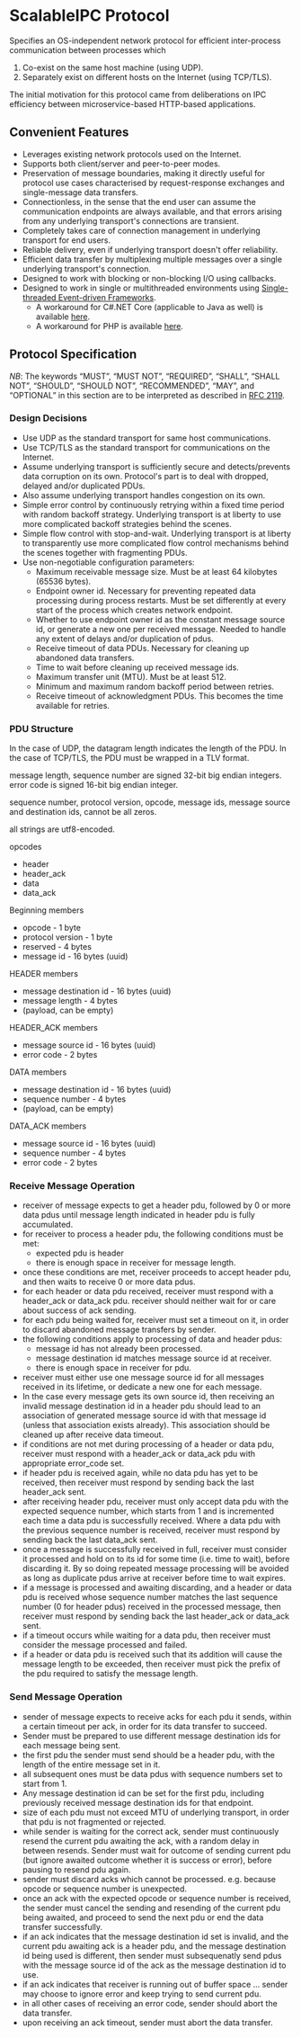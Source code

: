 # ScalableIPC Protocol

Specifies an OS-independent network protocol for efficient inter-process communication between processes which
   
   1. Co-exist on the same host  machine (using UDP).
   2. Separately exist on different hosts on the Internet (using TCP/TLS).

The initial motivation for this protocol came from deliberations on IPC efficiency between microservice-based HTTP-based applications.

## Convenient Features

  * Leverages existing network protocols used on the Internet.
  * Supports both client/server and peer-to-peer modes.
  * Preservation of message boundaries, making it directly useful for protocol use cases characterised by request-response exchanges and single-message data transfers.
  * Connectionless, in the sense that the end user can assume the communication endpoints are always available, and that errors arising from any underlying transport's connections are transient.
  * Completely takes care of connection management in underlying transport for end users.
  * Reliable delivery, even if underlying transport doesn't offer reliability.
  * Efficient data transfer by multiplexing multiple messages over a single underlying transport's connection.
  * Designed to work with blocking or non-blocking I/O using callbacks.
  * Designed to work in single or multithreaded environments using [Single-threaded Event-driven Frameworks](http://berb.github.io/diploma-thesis/original/055_events.html#st).
       - A workaround for C#.NET Core (applicable to Java as well) is available [here](https://docs.microsoft.com/en-us/dotnet/api/system.threading.tasks.taskscheduler?view=netcore-3.1).
       - A workaround for PHP is available [here](https://reactphp.org).

## Protocol Specification

*NB*: The keywords “MUST”, “MUST NOT”, “REQUIRED”, “SHALL”, “SHALL NOT”, “SHOULD”, “SHOULD NOT”, “RECOMMENDED”, “MAY”, and “OPTIONAL” in this section are to be interpreted as described in [RFC 2119](http://tools.ietf.org/html/rfc2119).

### Design Decisions

  * Use UDP as the standard transport for same host communications.
  * Use TCP/TLS as the standard transport for communications on the Internet.
  * Assume underlying transport is sufficiently secure and detects/prevents data corruption on its own. Protocol's part is to deal with dropped, delayed and/or duplicated PDUs.
  * Also assume underlying transport handles congestion on its own.
  * Simple error control by continuously retrying within a fixed time period with random backoff strategy. Underlying transport is at liberty to use more complicated backoff strategies behind the scenes.
  * Simple flow control with stop-and-wait. Underlying transport is at liberty to transparently use more complicated flow control mechanisms behind the scenes together with fragmenting PDUs.
  * Use non-negotiable configuration parameters:
       - Maximum receivable message size. Must be at least 64 kilobytes (65536 bytes).
       - Endpoint owner id. Necessary for preventing repeated data processing during process restarts. Must be set differently at every start of the process which creates network endpoint.
       - Whether to use endpoint owner id as the constant message source id, or generate a new one per received message. Needed to handle any extent of delays and/or duplication of pdus.
       - Receive timeout of data PDUs. Necessary for cleaning up abandoned data transfers.
       - Time to wait before cleaning up received message ids.
       - Maximum transfer unit (MTU). Must be at least 512.
       - Minimum and maximum random backoff period between retries.
       - Receive timeout of acknowledgment PDUs. This becomes the time available for retries.


### PDU Structure

In the case of UDP, the datagram length indicates the length of the PDU.
In the case of TCP/TLS, the PDU must be wrapped in a TLV format.

message length, sequence number are signed 32-bit big endian integers. error code is signed 16-bit big endian integer.

sequence number, protocol version, opcode, message ids, message source and destination ids, cannot be all zeros.

all strings are utf8-encoded.

opcodes
   - header
   - header_ack
   - data
   - data_ack

Beginning members
   - opcode - 1 byte
   - protocol version - 1 byte
   - reserved - 4 bytes
   - message id - 16 bytes (uuid)

HEADER members
   - message destination id - 16 bytes (uuid)
   - message length - 4 bytes
   - (payload, can be empty)

HEADER_ACK members
   - message source id - 16 bytes (uuid)
   - error code - 2 bytes

DATA members
   - message destination id - 16 bytes (uuid)
   - sequence number - 4 bytes
   - (payload, can be empty)

DATA_ACK members
   - message source id - 16 bytes (uuid)
   - sequence number - 4 bytes
   - error code - 2 bytes

### Receive Message Operation

  * receiver of message expects to get a header pdu, followed by 0 or more data pdus until message length indicated in header pdu is fully accumulated.
  * for receiver to process a header pdu, the following conditions must be met:
     * expected pdu is header
     * there is enough space in receiver for message length.
  * once these conditions are met, receiver proceeds to accept header pdu, and then waits to receive 0 or more data pdus.
  * for each header or data pdu received, receiver must respond with a header_ack or data_ack pdu. receiver should neither wait for or care about success of ack sending.
  * for each pdu being waited for, receiver must set a timeout on it, in order to discard abandoned message transfers by sender.
  * the following conditions apply to processing of data and header pdus:
     * message id has not already been processed.
     * message destination id matches message source id at receiver.
     * there is enough space in receiver for pdu.
  * receiver must either use one message source id for all messages received in its lifetime, or dedicate a new one for each message.
  * In the case every message gets its own source id, then receiving an invalid message destination id in a header pdu should lead to an association of generated message source id with that message id (unless that association exists already). This association should be cleaned up after receive data timeout.
  * if conditions are not met during processing of a header or data pdu, receiver must respond with a header_ack or data_ack pdu with appropriate error_code set.
  * if header pdu is received again, while no data pdu has yet to be received, then receiver must respond by sending back the last header_ack sent.
  * after receiving header pdu, receiver must only accept data pdu with the expected sequence number, which starts from 1 and is incremented each time a data pdu is successfully received. Where a data pdu with the previous sequence number is received, receiver must respond by sending back the last data_ack sent.
  * once a message is successfully received in full, receiver must consider it processed and hold on to its id for some time (i.e. time to wait), before discarding it. By so doing repeated message processing will be avoided as long as duplicate pdus arrive at receiver before time to wait expires.
  * if a message is processed and awaiting discarding, and a header or data pdu is received whose sequence number matches the last sequence number (0 for header pdus) received in the processed message, then receiver must respond by sending back the last header_ack or data_ack sent.
  * if a timeout occurs while waiting for a data pdu, then receiver must consider the message processed and failed.
  * if a header or data pdu is received such that its addition will cause the message length to be exceeded, then receiver must pick the prefix of the pdu required to satisfy the message length.

### Send Message Operation

  * sender of message expects to receive acks for each pdu it sends, within a certain timeout per ack, in order for its data transfer to succeed.
  * Sender must be prepared to use different message destination ids for each message being sent.
  * the first pdu the sender must send should be a header pdu, with the length of the entire message set in it.
  * all subsequent ones must be data pdus with sequence numbers set to start from 1.
  * Any message destination id can be set for the first pdu, including previously received message destination ids for that endpoint.
  * size of each pdu must not exceed MTU of underlying transport, in order that pdu is not fragmented or rejected.
  * while sender is waiting for the correct ack, sender must continuously resend the current pdu awaiting the ack, with a random delay in between resends. Sender must wait for outcome of sending current pdu (but ignore awaited outcome whether it is success or error), before pausing to resend pdu again.
  * sender must discard acks which cannot be processed. e.g. because opcode or sequence number is unexpected.
  * once an ack with the expected opcode or sequence number is received, the sender must cancel the sending and resending of the current pdu being awaited, and proceed to send the next pdu or end the data transfer successfully.
  * if an ack indicates that the message destination id set is invalid, and the current pdu awaiting ack is a header pdu, and the message destination id being used is different, then sender must subsequenatly send pdus with the message source id of the ack as the message destination id to use.
  * if an ack indicates that receiver is running out of buffer space ... sender may choose to ignore error and keep trying to send current pdu.
  * in all other cases of receiving an error code, sender should abort the data transfer.
  * upon receiving an ack timeout, sender must abort the data transfer.
